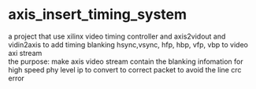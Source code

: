 # axis_insert_timing_system
a project that use xilinx video timing controller and axis2vidout and vidin2axis to add timing blanking hsync,vsync, hfp, hbp, vfp, vbp to video axi stream  
the purpose: make axis video stream contain the blanking infomation for high speed phy level ip to convert to correct packet to avoid the line crc error


